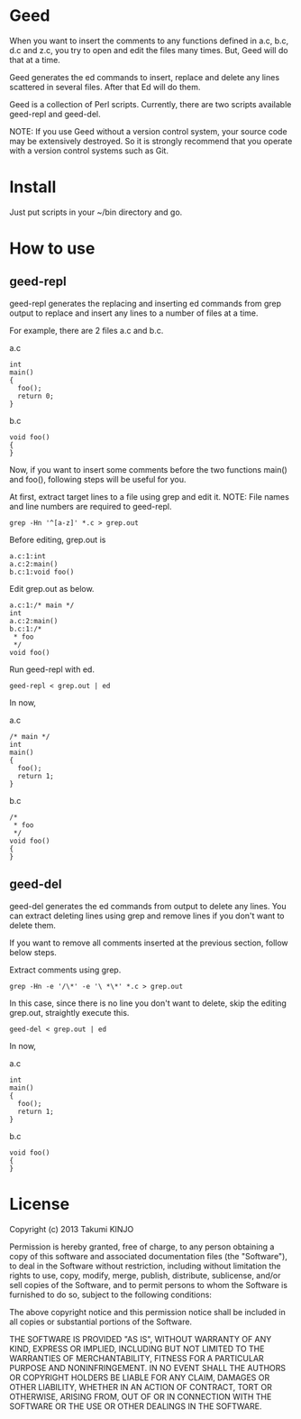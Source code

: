 Geed
====

When you want to insert the comments to any functions defined in a.c, b.c, d.c and z.c, 
you try to open and edit the files many times. But, Geed will do that at a time.

Geed generates the ed commands to insert, replace and delete any lines scattered in several files.
After that Ed will do them.

Geed is a collection of Perl scripts. Currently, there are two scripts available geed-repl and geed-del.

NOTE: If you use Geed without a version control system, your source code may be extensively 
destroyed. So it is strongly recommend that you operate with a version control systems such as Git.

# Install

Just put scripts in your ~/bin directory and go.

# How to use

## geed-repl

geed-repl generates the replacing and inserting ed commands from grep output
to replace and insert any lines to a number of files at a time.

For example, there are 2 files a.c and b.c.

a.c

    int
    main()
    {
      foo();
      return 0;
    }

b.c

    void foo()
    {
    }

Now, if you want to insert some comments before the two functions main() and foo(), 
following steps will be useful for you.

At first, extract target lines to a file using grep and edit it.
NOTE: File names and line numbers are required to geed-repl.

    grep -Hn '^[a-z]' *.c > grep.out

Before editing, grep.out is
 
    a.c:1:int
    a.c:2:main()
    b.c:1:void foo()

Edit grep.out as below.

    a.c:1:/* main */
    int
    a.c:2:main()
    b.c:1:/*
     * foo
     */
    void foo()

Run geed-repl with ed.

    geed-repl < grep.out | ed

In now,

a.c

    /* main */
    int
    main()
    {
      foo();
      return 1;
    }

b.c
 
    /*
     * foo
     */
    void foo()
    {
    }

## geed-del

geed-del generates the ed commands from output to delete any lines.
You can extract deleting lines using grep and remove lines if you don't want to delete them.

If you want to remove all comments inserted at the previous section, follow below steps.

Extract comments using grep.

    grep -Hn -e '/\*' -e '\ *\*' *.c > grep.out

In this case, since there is no line you don't want to delete, skip the editing grep.out,
straightly execute this.

    geed-del < grep.out | ed

In now,

a.c

    int
    main()
    {
      foo();
      return 1;
    }

b.c

    void foo()
    {
    }

# License

Copyright (c) 2013 Takumi KINJO

Permission is hereby granted, free of charge, to any person obtaining
a copy of this software and associated documentation files (the
"Software"), to deal in the Software without restriction, including
without limitation the rights to use, copy, modify, merge, publish,
distribute, sublicense, and/or sell copies of the Software, and to
permit persons to whom the Software is furnished to do so, subject to
the following conditions:

The above copyright notice and this permission notice shall be
included in all copies or substantial portions of the Software.

THE SOFTWARE IS PROVIDED "AS IS", WITHOUT WARRANTY OF ANY KIND,
EXPRESS OR IMPLIED, INCLUDING BUT NOT LIMITED TO THE WARRANTIES OF
MERCHANTABILITY, FITNESS FOR A PARTICULAR PURPOSE AND
NONINFRINGEMENT. IN NO EVENT SHALL THE AUTHORS OR COPYRIGHT HOLDERS BE
LIABLE FOR ANY CLAIM, DAMAGES OR OTHER LIABILITY, WHETHER IN AN ACTION
OF CONTRACT, TORT OR OTHERWISE, ARISING FROM, OUT OF OR IN CONNECTION
WITH THE SOFTWARE OR THE USE OR OTHER DEALINGS IN THE SOFTWARE.
